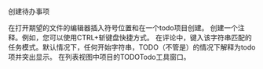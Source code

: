 创建待办事项

在打开期望的文件的编辑器插入符号位置和在一个todo项目创建。
创建一个注释。例如，您可以使用CTRL+斩键盘快捷方式。
在评论中，键入该字符串匹配的任务模式。默认情况下，任何开始字符串，TODO（不管是）的情况下解释为todo项并突出显示。
在列表视图中项目的TODOTodo工具窗口。
